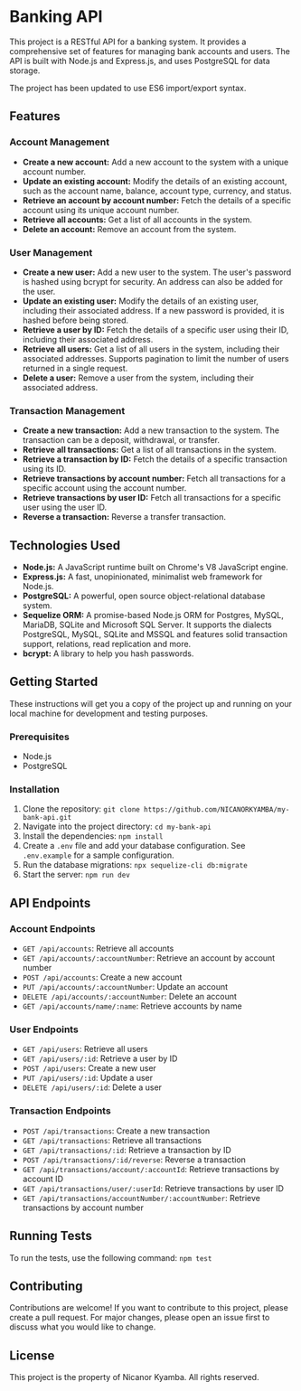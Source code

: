 # Banking API

This project is a RESTful API for a banking system. It provides a comprehensive set of features for managing bank accounts and users. The API is built with Node.js and Express.js, and uses PostgreSQL for data storage.

The project has been updated to use ES6 import/export syntax.

## Features

### Account Management

- **Create a new account:** Add a new account to the system with a unique account number.
- **Update an existing account:** Modify the details of an existing account, such as the account name, balance, account type, currency, and status.
- **Retrieve an account by account number:** Fetch the details of a specific account using its unique account number.
- **Retrieve all accounts:** Get a list of all accounts in the system.
- **Delete an account:** Remove an account from the system.

### User Management

- **Create a new user:** Add a new user to the system. The user's password is hashed using bcrypt for security. An address can also be added for the user.
- **Update an existing user:** Modify the details of an existing user, including their associated address. If a new password is provided, it is hashed before being stored.
- **Retrieve a user by ID:** Fetch the details of a specific user using their ID, including their associated address.
- **Retrieve all users:** Get a list of all users in the system, including their associated addresses. Supports pagination to limit the number of users returned in a single request.
- **Delete a user:** Remove a user from the system, including their associated address.

### Transaction Management

- **Create a new transaction:** Add a new transaction to the system. The transaction can be a deposit, withdrawal, or transfer.
- **Retrieve all transactions:** Get a list of all transactions in the system.
- **Retrieve a transaction by ID:** Fetch the details of a specific transaction using its ID.
- **Retrieve transactions by account number:** Fetch all transactions for a specific account using the account number.
- **Retrieve transactions by user ID:** Fetch all transactions for a specific user using the user ID.
- **Reverse a transaction:** Reverse a transfer transaction.

## Technologies Used

- **Node.js:** A JavaScript runtime built on Chrome's V8 JavaScript engine.
- **Express.js:** A fast, unopinionated, minimalist web framework for Node.js.
- **PostgreSQL:** A powerful, open source object-relational database system.
- **Sequelize ORM:** A promise-based Node.js ORM for Postgres, MySQL, MariaDB, SQLite and Microsoft SQL Server. It supports the dialects PostgreSQL, MySQL, SQLite and MSSQL and features solid transaction support, relations, read replication and more.
- **bcrypt:** A library to help you hash passwords.

## Getting Started

These instructions will get you a copy of the project up and running on your local machine for development and testing purposes.

### Prerequisites

- Node.js
- PostgreSQL

### Installation

1. Clone the repository: `git clone https://github.com/NICANORKYAMBA/my-bank-api.git`
2. Navigate into the project directory: `cd my-bank-api`
3. Install the dependencies: `npm install`
4. Create a `.env` file and add your database configuration. See `.env.example` for a sample configuration.
5. Run the database migrations: `npx sequelize-cli db:migrate`
6. Start the server: `npm run dev`

## API Endpoints

### Account Endpoints

- `GET /api/accounts`: Retrieve all accounts
- `GET /api/accounts/:accountNumber`: Retrieve an account by account number
- `POST /api/accounts`: Create a new account
- `PUT /api/accounts/:accountNumber`: Update an account
- `DELETE /api/accounts/:accountNumber`: Delete an account
- `GET /api/accounts/name/:name`: Retrieve accounts by name

### User Endpoints

- `GET /api/users`: Retrieve all users
- `GET /api/users/:id`: Retrieve a user by ID
- `POST /api/users`: Create a new user
- `PUT /api/users/:id`: Update a user
- `DELETE /api/users/:id`: Delete a user

### Transaction Endpoints

- `POST /api/transactions`: Create a new transaction
- `GET /api/transactions`: Retrieve all transactions
- `GET /api/transactions/:id`: Retrieve a transaction by ID
- `POST /api/transactions/:id/reverse`: Reverse a transaction
- `GET /api/transactions/account/:accountId`: Retrieve transactions by account ID
- `GET /api/transactions/user/:userId`: Retrieve transactions by user ID
- `GET /api/transactions/accountNumber/:accountNumber`: Retrieve transactions by account number

## Running Tests

To run the tests, use the following command: `npm test`

## Contributing

Contributions are welcome! If you want to contribute to this project, please create a pull request. For major changes, please open an issue first to discuss what you would like to change.

## License

This project is the property of Nicanor Kyamba. All rights reserved.
